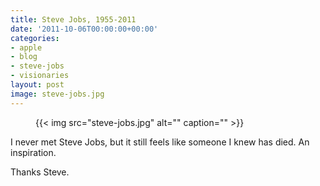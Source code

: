 ```yaml
---
title: Steve Jobs, 1955-2011
date: '2011-10-06T00:00:00+00:00'
categories:
- apple
- blog
- steve-jobs
- visionaries
layout: post
image: steve-jobs.jpg
---
```


<figure>
  {{< img src="steve-jobs.jpg" alt="" caption="" >}}

</figure>

I never met Steve Jobs, but it still feels like someone I knew has died. An inspiration.

Thanks Steve.





